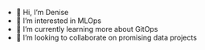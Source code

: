 - 👋 Hi, I’m Denise
- 👀 I’m interested in MLOps
- 🌱 I’m currently learning more about GitOps
- 💞️ I’m looking to collaborate on promising data projects

<!---
dmcari/dmcari is a ✨ special ✨ repository because its `README.md` (this file) appears on your GitHub profile.
You can click the Preview link to take a look at your changes.
--->
